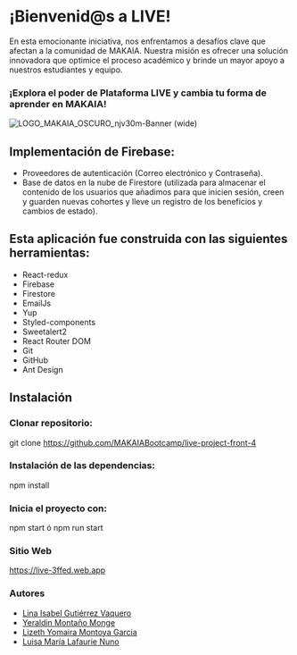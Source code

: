 # ¡Bienvenid@s a LIVE!

En esta emocionante iniciativa, nos enfrentamos a desafíos clave que afectan a la comunidad de MAKAIA. Nuestra misión es ofrecer una solución innovadora que optimice el proceso académico y brinde un mayor apoyo a nuestros estudiantes y equipo.

### ¡Explora el poder de Plataforma LIVE y cambia tu forma de aprender en MAKAIA!

![LOGO_MAKAIA_OSCURO_njv30m-Banner (wide)](https://github.com/MAKAIABootcamp/live-project-front-4/assets/138250883/91494179-393d-447f-b708-d5e7f069c68a)

## Implementación de Firebase:
- Proveedores de autenticación (Correo electrónico y Contraseña).
- Base de datos en la nube de Firestore (utilizada para almacenar el contenido de los usuarios que añadimos para que inicien sesión, creen y guarden nuevas cohortes y lleve un registro de los beneficios y cambios de estado).

## Esta aplicación fue construida con las siguientes herramientas:
- React-redux
- Firebase
- Firestore
- EmailJs
- Yup
- Styled-components
- Sweetalert2
- React Router DOM
- Git
- GitHub
- Ant Design

## Instalación
### Clonar repositorio:
git clone https://github.com/MAKAIABootcamp/live-project-front-4

### Instalación de las dependencias:
npm install

### Inicia el proyecto con:
npm start ó npm run start

### Sitio Web
https://live-3ffed.web.app

### Autores
- [Lina Isabel Gutiérrez Vaquero](https://github.com/linavaquero)
- [Yeraldin Montaño Monge](https://github.com/yeral-93)
- [Lizeth Yomaira Montoya Garcia](https://github.com/LizethYomairaMontoyaGarcia)
- [Luisa María Lafaurie Nuno](https://github.com/LuisaNuno)

